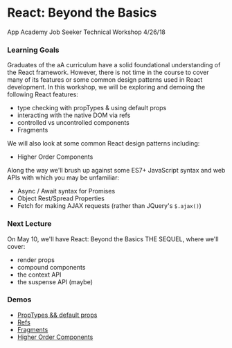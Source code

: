 # React: Beyond the Basics

App Academy Job Seeker Technical Workshop 4/26/18

### Learning Goals

Graduates of the aA curriculum have a solid foundational understanding of the React framework. However, there is not time in the course to cover many of its features or some common design patterns used in React development. In this workshop, we will be exploring and demoing the following React features:

* type checking with propTypes & using default props
* interacting with the native DOM via refs
* controlled vs uncontrolled components
* Fragments

We will also look at some common React design patterns including:

* Higher Order Components

Along the way we'll brush up against some ES7+ JavaScript syntax and web APIs with which you may be unfamiliar:

* Async / Await syntax for Promises
* Object Rest/Spread Properties
* Fetch for making AJAX requests (rather than JQuery's `$.ajax()`)

### Next Lecture

On May 10, we'll have React: Beyond the Basics THE SEQUEL, where we'll cover:

* render props
* compound components
* the context API
* the suspense API (maybe)

### Demos

* [PropTypes && default props](src/components/propTypes)
* [Refs](src/components/refs)
* [Fragments](src/components/fragments)
* [Higher Order Components](src/components/higherOrderComponents)
